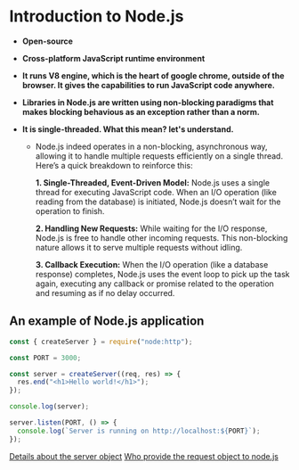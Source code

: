 # Introduction to Node.js

- **Open-source**
- **Cross-platform JavaScript runtime environment**
- **It runs V8 engine, which is the heart of google chrome, outside of the browser. It gives the capabilities to run JavaScript code anywhere.**
- **Libraries in Node.js are written using non-blocking paradigms that makes blocking behavious as an exception rather than a norm.**

- **It is single-threaded. What this mean? let's understand.**

  - Node.js indeed operates in a non-blocking, asynchronous way, allowing it to handle multiple requests efficiently on a single thread. Here’s a quick breakdown to reinforce this:

    **1. Single-Threaded, Event-Driven Model:** Node.js uses a single thread for executing JavaScript code. When an I/O operation (like reading from the database) is initiated, Node.js doesn’t wait for the operation to finish.

    **2. Handling New Requests:** While waiting for the I/O response, Node.js is free to handle other incoming requests. This non-blocking nature allows it to serve multiple requests without idling.

    **3. Callback Execution:** When the I/O operation (like a database response) completes, Node.js uses the event loop to pick up the task again, executing any callback or promise related to the operation and resuming as if no delay occurred.

## An example of Node.js application

```js
const { createServer } = require("node:http");

const PORT = 3000;

const server = createServer((req, res) => {
  res.end("<h1>Hello world!</h1>");
});

console.log(server);

server.listen(PORT, () => {
  console.log(`Server is running on http://localhost:${PORT}`);
});
```

[Details about the server object](./server/serverObject.md)
[Who provide the request object to node.js](./server/originOfRequest.md)
